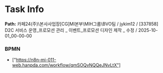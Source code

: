 # Task Info

**Path:** 카페24(주)\본사사업장\[CG]MI본부\MIH그룹\BVO팀 / jykim12 / [337858] D2C 서비스 운영_프로모션 관리 _ 이벤트_프로모션 디자인 제작 _ 수정 / 2025-10-01_00-00-00

### BPMN
- ["https://n8n-mi-011-web.hanpda.com/workflow/qmSOQvNQQeJNvLtX"]

